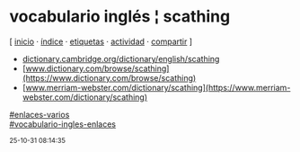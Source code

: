 # vocabulario inglés ¦ scathing
[ [inicio](https://github.com/jucardus/jucardus.github.io/blob/main/index.md) · [índice](https://github.com/jucardus/jucardus.github.io/blob/main/indice.md) · [etiquetas](https://github.com/jucardus/jucardus.github.io/blob/main/etiquetas.md) · [actividad](https://github.com/jucardus/jucardus.github.io/blob/main/actividad.md) · [compartir](https://x.com/intent/tweet?text=vocabulario+ingl%C3%A9s+%C2%A6+scathing+%E2%80%94+Enlaces+varios%2C+Vocabulario+ingl%C3%A9s+(enlaces)%0A%0A%E2%86%92+https%3A%2F%2Fgithub.com%2Fjucardus%2Fjucardus.github.io%2Fblob%2Fmain%2Fv%2Fo%2Fc%2Fvocabulario-ingles-scathing.md%0A%0A%23enlaces_varios_jucardus%0A%23vocabulario_ingles_enlaces_jucardus) ]

* [dictionary.cambridge.org/dictionary/english/scathing](https://dictionary.cambridge.org/dictionary/english/scathing)
* [www.dictionary.com/browse/scathing](https://www.dictionary.com/browse/scathing)
* [www.merriam-webster.com/dictionary/scathing](https://www.merriam-webster.com/dictionary/scathing)

[#enlaces-varios](https://github.com/jucardus/jucardus.github.io/blob/main/e/n/enlaces-varios.md)  
[#vocabulario-ingles-enlaces](https://github.com/jucardus/jucardus.github.io/blob/main/v/o/vocabulario-ingles-enlaces.md)

<sup>25-10-31 08:14:35</sup>
